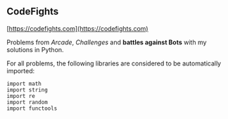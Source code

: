 ## CodeFights

[https://codefights.com](https://codefights.com)

Problems from _Arcade_, _Challenges_ and __battles against Bots__ with my solutions in Python.


For all problems, the following libraries are considered to be automatically imported:
```
import math
import string
import re
import random
import functools
```
